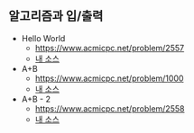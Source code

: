 ## 알고리즘과 입/출력
- Hello World
    - https://www.acmicpc.net/problem/2557
    - [내 소스](https://github.com/HelloWoori/AlgorithmStudyWithBaekjoon/blob/master/InputOutput/HelloWorld.cpp)
- A+B
    - https://www.acmicpc.net/problem/1000
    - [내 소스](https://github.com/HelloWoori/AlgorithmStudyWithBaekjoon/blob/master/InputOutput/AplusB.cpp)
- A+B - 2
    - https://www.acmicpc.net/problem/2558
    - [내 소스](https://github.com/HelloWoori/AlgorithmStudyWithBaekjoon/blob/master/InputOutput/AplusB2.cpp)